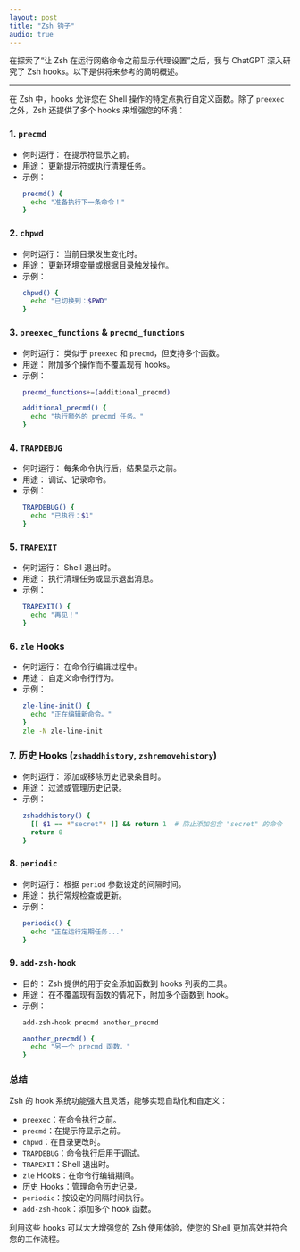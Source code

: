 ```yaml
---
layout: post  
title: "Zsh 钩子"
audio: true
---
```


在探索了“让 Zsh 在运行网络命令之前显示代理设置”之后，我与 ChatGPT 深入研究了 Zsh hooks。以下是供将来参考的简明概述。

---

在 Zsh 中，hooks 允许您在 Shell 操作的特定点执行自定义函数。除了 `preexec` 之外，Zsh 还提供了多个 hooks 来增强您的环境：

### 1. `precmd`
- 何时运行： 在提示符显示之前。
- 用途： 更新提示符或执行清理任务。
- 示例：
  ```zsh
  precmd() {
    echo "准备执行下一条命令！"
  }
  ```

### 2. `chpwd`
- 何时运行： 当前目录发生变化时。
- 用途： 更新环境变量或根据目录触发操作。
- 示例：
  ```zsh
  chpwd() {
    echo "已切换到：$PWD"
  }
  ```

### 3. `preexec_functions` & `precmd_functions`
- 何时运行： 类似于 `preexec` 和 `precmd`，但支持多个函数。
- 用途： 附加多个操作而不覆盖现有 hooks。
- 示例：
  ```zsh
  precmd_functions+=(additional_precmd)
  
  additional_precmd() {
    echo "执行额外的 precmd 任务。"
  }
  ```

### 4. `TRAPDEBUG`
- 何时运行： 每条命令执行后，结果显示之前。
- 用途： 调试、记录命令。
- 示例：
  ```zsh
  TRAPDEBUG() {
    echo "已执行：$1"
  }
  ```

### 5. `TRAPEXIT`
- 何时运行： Shell 退出时。
- 用途： 执行清理任务或显示退出消息。
- 示例：
  ```zsh
  TRAPEXIT() {
    echo "再见！"
  }
  ```

### 6. `zle` Hooks
- 何时运行： 在命令行编辑过程中。
- 用途： 自定义命令行行为。
- 示例：
  ```zsh
  zle-line-init() {
    echo "正在编辑新命令。"
  }
  zle -N zle-line-init
  ```

### 7. 历史 Hooks (`zshaddhistory`, `zshremovehistory`)
- 何时运行： 添加或移除历史记录条目时。
- 用途： 过滤或管理历史记录。
- 示例：
  ```zsh
  zshaddhistory() {
    [[ $1 == *"secret"* ]] && return 1  # 防止添加包含 "secret" 的命令
    return 0
  }
  ```

### 8. `periodic`
- 何时运行： 根据 `period` 参数设定的间隔时间。
- 用途： 执行常规检查或更新。
- 示例：
  ```zsh
  periodic() {
    echo "正在运行定期任务..."
  }
  ```

### 9. `add-zsh-hook`
- 目的： Zsh 提供的用于安全添加函数到 hooks 列表的工具。
- 用途： 在不覆盖现有函数的情况下，附加多个函数到 hook。
- 示例：
  ```zsh
  add-zsh-hook precmd another_precmd
  
  another_precmd() {
    echo "另一个 precmd 函数。"
  }
  ```

### 总结

Zsh 的 hook 系统功能强大且灵活，能够实现自动化和自定义：

- `preexec`：在命令执行之前。
- `precmd`：在提示符显示之前。
- `chpwd`：在目录更改时。
- `TRAPDEBUG`：命令执行后用于调试。
- `TRAPEXIT`：Shell 退出时。
- `zle` Hooks：在命令行编辑期间。
- 历史 Hooks：管理命令历史记录。
- `periodic`：按设定的间隔时间执行。
- `add-zsh-hook`：添加多个 hook 函数。

利用这些 hooks 可以大大增强您的 Zsh 使用体验，使您的 Shell 更加高效并符合您的工作流程。

